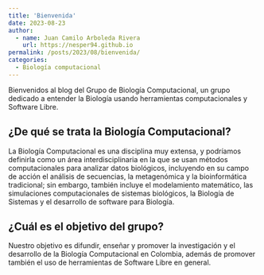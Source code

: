 ```yaml
---
title: 'Bienvenida'
date: 2023-08-23
author:
  - name: Juan Camilo Arboleda Rivera
    url: https://nesper94.github.io
permalink: /posts/2023/08/bienvenida/
categories:
  - Biología computacional
---
```


Bienvenidos al blog del Grupo de Biología Computacional, un grupo dedicado a
entender la Biología usando herramientas computacionales y Software Libre.

## ¿De qué se trata la Biología Computacional?

La Biología Computacional es una disciplina muy extensa, y podríamos
definirla como un área interdisciplinaria en la que se usan métodos
computacionales para analizar datos biológicos, incluyendo en su campo de
acción el análisis de secuencias, la metagenómica y la bioinformática
tradicional; sin embargo, también incluye el modelamiento matemático, las
simulaciones computacionales de sistemas biológicos, la Biología de Sistemas
y el desarrollo de software para Biología.

## ¿Cuál es el objetivo del grupo?

Nuestro objetivo es difundir, enseñar y promover la investigación y el
desarrollo de la Biología Computacional en Colombia, además de promover
también el uso de herramientas de Software Libre en general.


